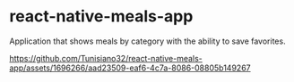 # react-native-meals-app
Application that shows meals by category with the ability to save favorites. 



https://github.com/Tunisiano32/react-native-meals-app/assets/1696266/aad23509-eaf6-4c7a-8086-08805b149267


